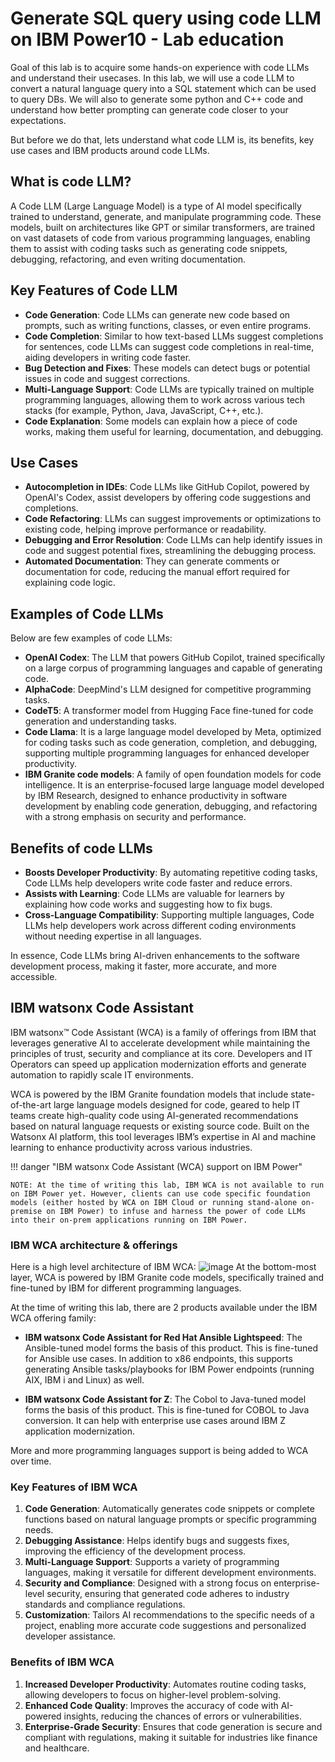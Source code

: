 # Generate SQL query using code LLM on IBM Power10 - Lab education

Goal of this lab is to acquire some hands-on experience with code LLMs and understand their usecases.
In this lab, we will use a code LLM to convert a natural language query into a SQL statement which can be used to query DBs.
We will also to generate some python and C++ code and understand how better prompting can generate code closer to your expectations.

But before we do that, lets understand what code LLM is, its benefits, key use cases and IBM products around code LLMs.

## What is code LLM?

A Code LLM (Large Language Model) is a type of AI model specifically trained to understand, generate, and manipulate programming code.
These models, built on architectures like GPT or similar transformers, are trained on vast datasets of code from various programming languages, enabling them to assist with coding tasks such as generating code snippets, debugging, refactoring, and even writing documentation.

## Key Features of Code LLM

  - **Code Generation**: Code LLMs can generate new code based on prompts, such as writing functions, classes, or even entire programs.
  - **Code Completion**: Similar to how text-based LLMs suggest completions for sentences, code LLMs can suggest code completions in real-time, aiding developers in writing code faster.
  - **Bug Detection and Fixes**: These models can detect bugs or potential issues in code and suggest corrections.
  - **Multi-Language Support**: Code LLMs are typically trained on multiple programming languages, allowing them to work across various tech stacks (for example, Python, Java, JavaScript, C++, etc.).
  - **Code Explanation**: Some models can explain how a piece of code works, making them useful for learning, documentation, and debugging.

## Use Cases

  - **Autocompletion in IDEs**: Code LLMs like GitHub Copilot, powered by OpenAI's Codex, assist developers by offering code suggestions and completions.
  - **Code Refactoring**: LLMs can suggest improvements or optimizations to existing code, helping improve performance or readability.
  - **Debugging and Error Resolution**: Code LLMs can help identify issues in code and suggest potential fixes, streamlining the debugging process.
  - **Automated Documentation**: They can generate comments or documentation for code, reducing the manual effort required for explaining code logic.

## Examples of Code LLMs
  
  Below are few examples of code LLMs:
  
  - **OpenAI Codex**: The LLM that powers GitHub Copilot, trained specifically on a large corpus of programming languages and capable of generating code.
  - **AlphaCode**: DeepMind's LLM designed for competitive programming tasks.
  - **CodeT5**: A transformer model from Hugging Face fine-tuned for code generation and understanding tasks.
  - **Code Llama**: It is a large language model developed by Meta, optimized for coding tasks such as code generation, completion, and debugging, supporting multiple programming languages for enhanced developer productivity.
  - **IBM Granite code models**: A family of open foundation models for code intelligence. It is an enterprise-focused large language model developed by IBM Research, designed to enhance productivity in software development by enabling code generation, debugging, and refactoring with a strong emphasis on security and performance.

## Benefits of code LLMs

  - **Boosts Developer Productivity**: By automating repetitive coding tasks, Code LLMs help developers write code faster and reduce errors.
  - **Assists with Learning**: Code LLMs are valuable for learners by explaining how code works and suggesting how to fix bugs.
  - **Cross-Language Compatibility**: Supporting multiple languages, Code LLMs help developers work across different coding environments without needing expertise in all languages.
    
In essence, Code LLMs bring AI-driven enhancements to the software development process, making it faster, more accurate, and more accessible.

## IBM watsonx Code Assistant

IBM watsonx™ Code Assistant (WCA) is a family of offerings from IBM that leverages generative AI to accelerate development while maintaining the principles of trust, security and compliance at its core. Developers and IT Operators can speed up application modernization efforts and generate automation to rapidly scale IT environments. 

WCA is powered by the IBM Granite foundation models that include state-of-the-art large language models designed for code, geared to help IT teams create high-quality code using AI-generated recommendations based on natural language requests or existing source code. Built on the Watsonx AI platform, this tool leverages IBM’s expertise in AI and machine learning to enhance productivity across various industries.

!!! danger "IBM watsonx Code Assistant (WCA) support on IBM Power"

    NOTE: At the time of writing this lab, IBM WCA is not available to run on IBM Power yet. However, clients can use code specific foundation models (either hosted by WCA on IBM Cloud or running stand-alone on-premise on IBM Power) to infuse and harness the power of code LLMs into their on-prem applications running on IBM Power.

### IBM WCA architecture & offerings

Here is a high level architecture of IBM WCA:
![image](https://github.com/user-attachments/assets/71decd7c-fc8e-46a0-8765-ecfc38b897d4)
At the bottom-most layer, WCA is powered by IBM Granite code models, specifically trained and fine-tuned by IBM for different programming languages.

At the time of writing this lab, there are 2 products available under the IBM WCA offering family:

- **IBM watsonx Code Assistant for Red Hat Ansible Lightspeed**: The Ansible-tuned model forms the basis of this product. This is fine-tuned for Ansible use cases. In addition to x86 endpoints, this supports generating Ansible tasks/playbooks for IBM Power endpoints (running AIX, IBM i and Linux) as well.
  
- **IBM watsonx Code Assistant for Z**: The Cobol to Java-tuned model forms the basis of this product. This is fine-tuned for COBOL to Java conversion. It can help with enterprise use cases around IBM Z application modernization.

More and more programming languages support is being added to WCA over time.

### Key Features of IBM WCA

1. **Code Generation**: Automatically generates code snippets or complete functions based on natural language prompts or specific programming needs.
2. **Debugging Assistance**: Helps identify bugs and suggests fixes, improving the efficiency of the development process.
3. **Multi-Language Support**: Supports a variety of programming languages, making it versatile for different development environments.
4. **Security and Compliance**: Designed with a strong focus on enterprise-level security, ensuring that generated code adheres to industry standards and compliance regulations.
5. **Customization**: Tailors AI recommendations to the specific needs of a project, enabling more accurate code suggestions and personalized developer assistance.

### Benefits of IBM WCA

1. **Increased Developer Productivity**: Automates routine coding tasks, allowing developers to focus on higher-level problem-solving.
2. **Enhanced Code Quality**: Improves the accuracy of code with AI-powered insights, reducing the chances of errors or vulnerabilities.
3. **Enterprise-Grade Security**: Ensures that code generation is secure and compliant with regulations, making it suitable for industries like finance and healthcare.

